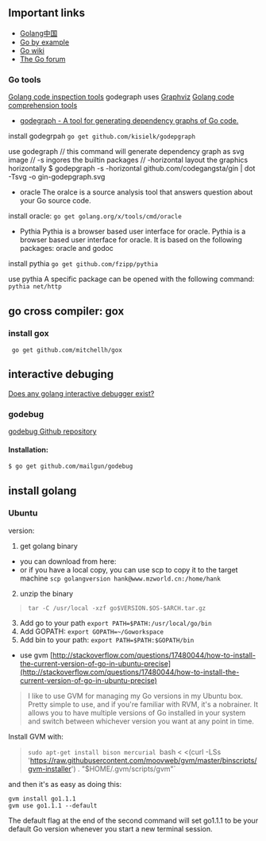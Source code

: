 
## Important links
- [Golang中国](http://golangtc.com/)
- [Go by example](https://gobyexample.com/)
- [Go wiki](https://github.com/golang/go/wiki)
- [The Go forum](https://forum.golangbridge.org/)

### Go tools
[Golang code inspection tools](http://blog.ralch.com/tutorial/golang-tools-inspection/)
godegraph uses [Graphviz](http://graphviz.org/)
[Golang code comprehension tools](http://blog.ralch.com/tutorial/golang-tools-comprehension/)

- [godegraph - A tool for generating dependency graphs of Go code.](https://github.com/kisielk/godepgraph)

install godegrpah
`go get github.com/kisielk/godepgraph`

use godegraph
// this command will generate dependency graph as svg image
// -s ingores the builtin packages
// -horizontal layout the graphics horizontally
$ godepgraph -s -horizontal github.com/codegangsta/gin | dot -Tsvg -o gin-godepgraph.svg

- oracle 
The oralce is a source analysis tool that answers question about your Go source code. 

install oracle:
`go get golang.org/x/tools/cmd/oracle`

- Pythia
Pythia is a browser based user interface for oracle. Pythia is a browser based user interface for oracle. It is based on the following packages: oracle and godoc

install pythia 
`go get github.com/fzipp/pythia`

use pythia 
A specific package can be opened with the following command:
`pythia net/http`

## go cross compiler: gox

### install gox
` go get github.com/mitchellh/gox`

## interactive debuging 
[Does any golang interactive debugger exist?](http://stackoverflow.com/questions/16492509/does-any-golang-interactive-debugger-exist)

### godebug
[godebug Github repository](https://github.com/mailgun/godebug)

#### Installation:

`$ go get github.com/mailgun/godebug`

## install golang

### Ubuntu 
version: 

1. get golang binary 
  + you can download from here: 
  []()
  + or if you have a local copy, you can use scp to copy it to the target machine
  `scp golangversion hank@www.mzworld.cn:/home/hank`
2. unzip the binary 
> `tar -C /usr/local -xzf go$VERSION.$OS-$ARCH.tar.gz` 

3. Add go to your path `export PATH=$PATH:/usr/local/go/bin`
4. Add GOPATH: `export GOPATH=~/Goworkspace`
5. Add bin to your path: `export PATH=$PATH:$GOPATH/bin`

- use gvm
[http://stackoverflow.com/questions/17480044/how-to-install-the-current-version-of-go-in-ubuntu-precise](http://stackoverflow.com/questions/17480044/how-to-install-the-current-version-of-go-in-ubuntu-precise)

> I like to use GVM for managing my Go versions in my Ubuntu box. Pretty simple to use, and if you're familiar with RVM, it's a nobrainer. It allows you to have multiple versions of Go installed in your system and switch between whichever version you want at any point in time.

Install GVM with:

> `sudo apt-get install bison mercurial
> `bash < <(curl -LSs 'https://raw.githubusercontent.com/moovweb/gvm/master/binscripts/gvm-installer') . "$HOME/.gvm/scripts/gvm"`

and then it's as easy as doing this:

    gvm install go1.1.1
    gvm use go1.1.1 --default

The default flag at the end of the second command will set go1.1.1 to be your default Go version whenever you start a new terminal session.